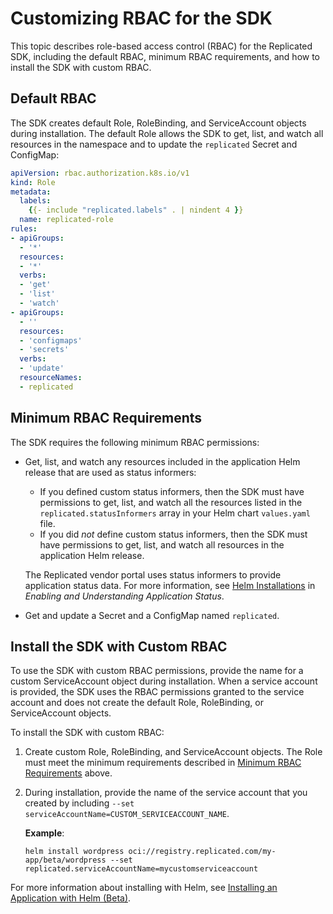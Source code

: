 # Customizing RBAC for the SDK

This topic describes role-based access control (RBAC) for the Replicated SDK, including the default RBAC, minimum RBAC requirements, and how to install the SDK with custom RBAC.

## Default RBAC

The SDK creates default Role, RoleBinding, and ServiceAccount objects during installation. The default Role allows the SDK to get, list, and watch all resources in the namespace and to update the `replicated` Secret and ConfigMap:

```yaml
apiVersion: rbac.authorization.k8s.io/v1
kind: Role
metadata:
  labels:
    {{- include "replicated.labels" . | nindent 4 }}
  name: replicated-role
rules:
- apiGroups:
  - '*'
  resources:
  - '*'
  verbs:
  - 'get'
  - 'list'
  - 'watch'
- apiGroups:
  - ''
  resources:
  - 'configmaps'
  - 'secrets'
  verbs:
  - 'update'
  resourceNames:
  - replicated
```

## Minimum RBAC Requirements

The SDK requires the following minimum RBAC permissions:
* Get, list, and watch any resources included in the application Helm release that are used as status informers:
  * If you defined custom status informers, then the SDK must have permissions to get, list, and watch all the resources listed in the `replicated.statusInformers` array in your Helm chart `values.yaml` file.
  * If you did _not_ define custom status informers, then the SDK must have permissions to get, list, and watch all resources in the application Helm release.

  The Replicated vendor portal uses status informers to provide application status data. For more information, see [Helm Installations](/vendor/insights-app-status#helm-installations) in _Enabling and Understanding Application Status_.   
* Get and update a Secret and a ConfigMap named `replicated`.

## Install the SDK with Custom RBAC

To use the SDK with custom RBAC permissions, provide the name for a custom ServiceAccount object during installation. When a service account is provided, the SDK uses the RBAC permissions granted to the service account and does not create the default Role, RoleBinding, or ServiceAccount objects.

To install the SDK with custom RBAC:

1. Create custom Role, RoleBinding, and ServiceAccount objects. The Role must meet the minimum requirements described in [Minimum RBAC Requirements](#minimum-rbac-requirements) above.
1. During installation, provide the name of the service account that you created by including `--set serviceAccountName=CUSTOM_SERVICEACCOUNT_NAME`.

   **Example**:

   ```
   helm install wordpress oci://registry.replicated.com/my-app/beta/wordpress --set replicated.serviceAccountName=mycustomserviceaccount
   ```

 For more information about installing with Helm, see [Installing an Application with Helm (Beta)](/vendor/install-with-helm).  